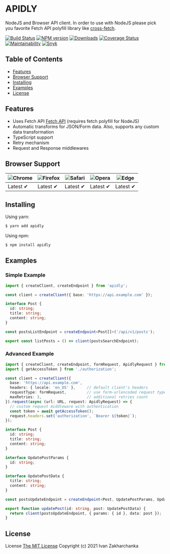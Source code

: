 # APIDLY

NodeJS and Browser API client.
In order to use with NodeJS please pick you favorite Fetch API polyfill library like [cross-fetch](https://www.npmjs.com/package/cross-fetch).

[![Build Status][github-image]][github-url]
[![NPM version][npm-image]][npm-url]
[![Downloads][downloads-image]][npm-url]
[![Coverage Status][codecov-image]][codecov-url]
[![Maintainability][codeclimate-image]][codeclimate-url]
[![Snyk][snyk-image]][snyk-url]

## Table of Contents

  - [Features](#features)
  - [Browser Support](#browser-support)
  - [Installing](#installing)
  - [Examples](#examples)
  - [License](#license)

## Features

- Uses Fetch API [Fetch API](https://developer.mozilla.org/en-US/docs/Web/API/Fetch_API/Using_Fetch) (requires fetch polyfill for NodeJS)
- Automatic transforms for JSON/Form data. Also, supports any custom data transformation
- TypeScript support
- Retry mechanism
- Request and Response middlewares

## Browser Support

![Chrome](https://raw.github.com/alrra/browser-logos/master/src/chrome/chrome_48x48.png) | ![Firefox](https://raw.github.com/alrra/browser-logos/master/src/firefox/firefox_48x48.png) | ![Safari](https://raw.github.com/alrra/browser-logos/master/src/safari/safari_48x48.png) | ![Opera](https://raw.github.com/alrra/browser-logos/master/src/opera/opera_48x48.png) | ![Edge](https://raw.github.com/alrra/browser-logos/master/src/edge/edge_48x48.png) |
--- | --- | --- | --- | --- |
Latest ✔ | Latest ✔ | Latest ✔ | Latest ✔ | Latest ✔ |

## Installing

Using yarn:

```bash
$ yarn add apidly
```

Using npm:

```bash
$ npm install apidly
```

## Examples

### Simple Example

```typescript
import { createClient, createEndpoint } from 'apidly';

const client = createClient({ base: 'https://api.example.com' });

interface Post {
  id: string;
  title: string;
  content: string;
}

const postsListEndpoint = createEndpoint<Post[]>('/api/v1/posts');

export const listPosts = () => client(postsSearchEndpoint);
```

### Advanced Example

```typescript
import { createClient, createEndpoint, formRequest, ApidlyRequest } from '../index';
import { getAccessToken } from './authorization';

const client = createClient({
  base: 'https://api.example.com',
  headers: { locale: 'en_US' },     // default client's headers
  requestType: formRequest,         // use form-urlencoded request type
  maxRetries: 3,                    // additional retries count
}).request(async (url: URL, request: ApidlyRequest) => {
  // custom request middleware with authentication
  const token = await getAccessToken();
  request.headers.set('authorization', `Bearer ${token}`);
});

interface Post {
  id: string;
  title: string;
  content: string;
}

interface UpdatePostParams {
  id: string;
}

interface UpdatePostData {
  title: string;
  content: string;
}

const postsUpdateEndpoint = createEndpoint<Post, UpdatePostParams, UpdatePostData>('/api/v1/posts/:id', { method: 'put' });

export function updatePost(id: string, post: UpdatePostData) {
  return client(postsUpdateEndpoint, { params: { id }, data: post });
}
```

## License

License [The MIT License](http://opensource.org/licenses/MIT)
Copyright (c) 2021 Ivan Zakharchanka

[npm-url]: https://www.npmjs.com/package/apidly
[downloads-image]: https://img.shields.io/npm/dw/apidly.svg?maxAge=43200
[npm-image]: https://img.shields.io/npm/v/apidly.svg?maxAge=43200
[github-url]: https://github.com/3axap4eHko/apidly/actions/workflows/cicd.yml
[github-image]: https://github.com/3axap4eHko/apidly/actions/workflows/cicd.yml/badge.svg
[codecov-url]: https://codecov.io/gh/3axap4eHko/apidly
[codecov-image]: https://codecov.io/gh/3axap4eHko/apidly/branch/master/graph/badge.svg?token=JZ8QCGH6PI
[codeclimate-url]: https://codeclimate.com/github/3axap4eHko/apidly/maintainability
[codeclimate-image]: https://api.codeclimate.com/v1/badges/0ba20f27f6db2b0fec8c/maintainability
[snyk-url]: https://snyk.io/test/npm/apidly/latest
[snyk-image]: https://img.shields.io/snyk/vulnerabilities/github/3axap4eHko/apidly.svg?maxAge=43200
